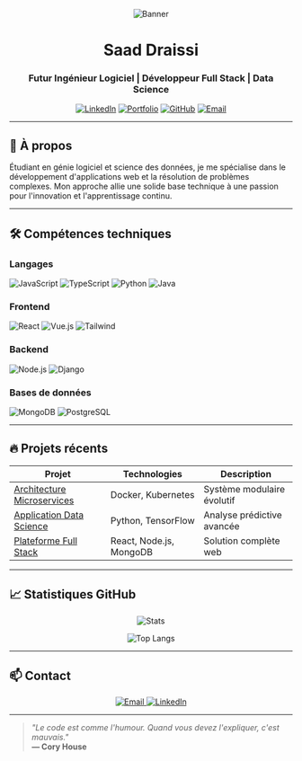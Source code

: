 <!-- Saad Draissi - Profil Professionnel -->
<div align="center">

![Banner](https://user-images.githubusercontent.com/65187002/172940483-9a35f513-5c8e-49e9-81e1-0e7cd5d5a5a6.gif)

<h1 align="center">Saad Draissi</h1>
<h3 align="center">Futur Ingénieur Logiciel | Développeur Full Stack | Data Science</h3>

[![LinkedIn](https://img.shields.io/badge/LinkedIn-0077B5?style=for-the-badge&logo=linkedin&logoColor=white)](https://linkedin.com/in/saad-draissi)
[![Portfolio](https://img.shields.io/badge/Portfolio-000000?style=for-the-badge&logo=About.me&logoColor=white)](https://saad-draissi.vercel.app/)
[![GitHub](https://img.shields.io/badge/GitHub-100000?style=for-the-badge&logo=github&logoColor=white)](https://github.com/Draissi_Saad)
[![Email](https://img.shields.io/badge/Email-D14836?style=for-the-badge&logo=gmail&logoColor=white)](mailto:saad.draissi.contact@gmail.com)

</div>

---

## 🚀 À propos

Étudiant en génie logiciel et science des données, je me spécialise dans le développement d'applications web et la résolution de problèmes complexes. Mon approche allie une solide base technique à une passion pour l'innovation et l'apprentissage continu.

---

## 🛠️ Compétences techniques

### Langages
![JavaScript](https://img.shields.io/badge/JavaScript-F7DF1E?style=for-the-badge&logo=javascript&logoColor=black)
![TypeScript](https://img.shields.io/badge/TypeScript-007ACC?style=for-the-badge&logo=typescript&logoColor=white)
![Python](https://img.shields.io/badge/Python-3776AB?style=for-the-badge&logo=python&logoColor=white)
![Java](https://img.shields.io/badge/Java-ED8B00?style=for-the-badge&logo=openjdk&logoColor=white)

### Frontend
![React](https://img.shields.io/badge/React-20232A?style=for-the-badge&logo=react&logoColor=61DAFB)
![Vue.js](https://img.shields.io/badge/Vue.js-35495E?style=for-the-badge&logo=vue.js&logoColor=4FC08D)
![Tailwind](https://img.shields.io/badge/Tailwind_CSS-38B2AC?style=for-the-badge&logo=tailwind-css&logoColor=white)

### Backend
![Node.js](https://img.shields.io/badge/Node.js-43853D?style=for-the-badge&logo=node.js&logoColor=white)
![Django](https://img.shields.io/badge/Django-092E20?style=for-the-badge&logo=django&logoColor=white)

### Bases de données
![MongoDB](https://img.shields.io/badge/MongoDB-4EA94B?style=for-the-badge&logo=mongodb&logoColor=white)
![PostgreSQL](https://img.shields.io/badge/PostgreSQL-316192?style=for-the-badge&logo=postgresql&logoColor=white)

---

## 🔥 Projets récents

| Projet | Technologies | Description |
|--------|-------------|-------------|
| [Architecture Microservices](https://github.com/...) | Docker, Kubernetes | Système modulaire évolutif |
| [Application Data Science](https://github.com/...) | Python, TensorFlow | Analyse prédictive avancée |
| [Plateforme Full Stack](https://github.com/...) | React, Node.js, MongoDB | Solution complète web |

---

## 📈 Statistiques GitHub

<div align="center">

![Stats](https://github-readme-stats.vercel.app/api?username=Draissi_Saad&show_icons=true&theme=radical)

![Top Langs](https://github-readme-stats.vercel.app/api/top-langs/?username=Draissi_Saad&layout=compact&theme=radical)

</div>

---

## 📫 Contact

<p align="center">
  <a href="mailto:saaddraissi2@gmail.com">
    <img src="https://img.shields.io/badge/Gmail-D14836?style=for-the-badge&logo=gmail&logoColor=white" alt="Email">
  </a>
  <a href="https://linkedin.com/in/saad-draissi">
    <img src="https://img.shields.io/badge/LinkedIn-0077B5?style=for-the-badge&logo=linkedin&logoColor=white" alt="LinkedIn">
  </a>
</p>

---

> *"Le code est comme l'humour. Quand vous devez l'expliquer, c'est mauvais."*  
> **— Cory House**
